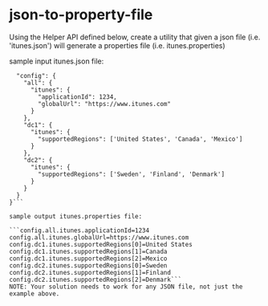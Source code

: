 # json-to-property-file

Using the Helper API defined below, create a utility that given a json file (i.e. 'itunes.json') will generate a properties file (i.e. itunes.properties)

sample input itunes.json file:

```{
  "config": {
    "all": {
      "itunes": {
        "applicationId": 1234,
        "globalUrl": "https://www.itunes.com"
      }
    },
    "dc1": {
      "itunes": {
        "supportedRegions": ['United States', 'Canada', 'Mexico']
      }
    },
    "dc2": {
      "itunes": {
        "supportedRegions": ['Sweden', 'Finland', 'Denmark']
      }
    }
  }
}```

sample output itunes.properties file:

```config.all.itunes.applicationId=1234
config.all.itunes.globalUrl=https://www.itunes.com
config.dc1.itunes.supportedRegions[0]=United States
config.dc1.itunes.supportedRegions[1]=Canada
config.dc1.itunes.supportedRegions[2]=Mexico
config.dc2.itunes.supportedRegions[0]=Sweden
config.dc2.itunes.supportedRegions[1]=Finland
config.dc2.itunes.supportedRegions[2]=Denmark```
NOTE: Your solution needs to work for any JSON file, not just the example above.
